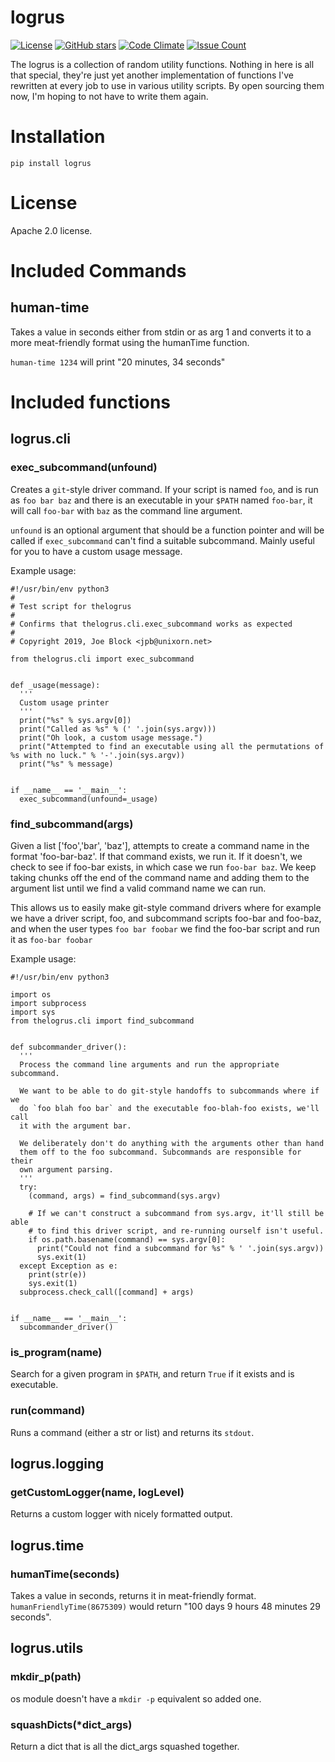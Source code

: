 # logrus

[![License](https://img.shields.io/badge/License-Apache%202.0-blue.svg)](https://opensource.org/licenses/Apache-2.0)
[![GitHub stars](https://img.shields.io/github/stars/unixorn/thelogrus.svg)](https://github.com/unixorn/thelogrus/stargazers)
[![Code Climate](https://codeclimate.com/github/unixorn/thelogrus/badges/gpa.svg)](https://codeclimate.com/github/unixorn/thelogrus)
[![Issue Count](https://codeclimate.com/github/unixorn/thelogrus/badges/issue_count.svg)](https://codeclimate.com/github/unixorn/thelogrus)


The logrus is a collection of random utility functions. Nothing in here
is all that special, they're just yet another implementation of functions
I've rewritten at every job to use in various utility scripts. By open
sourcing them now, I'm hoping to not have to write them again.

# Installation

`pip install logrus`

# License

Apache 2.0 license.

# Included Commands

## human-time

Takes a value in seconds either from stdin or as arg 1 and converts it to a more meat-friendly format using the humanTime function.

`human-time 1234` will print "20 minutes, 34 seconds"

# Included functions

## logrus.cli

### exec_subcommand(unfound)

Creates a `git`-style driver command. If your script is named `foo`, and is run as `foo bar baz` and there is an executable in your `$PATH` named `foo-bar`, it will call `foo-bar` with `baz` as the command line argument.

`unfound` is an optional argument that should be a function pointer and will be called if `exec_subcommand` can't find a suitable subcommand. Mainly useful for you to have a custom usage message.

Example usage:

```
#!/usr/bin/env python3
#
# Test script for thelogrus
#
# Confirms that thelogrus.cli.exec_subcommand works as expected
#
# Copyright 2019, Joe Block <jpb@unixorn.net>

from thelogrus.cli import exec_subcommand


def _usage(message):
  '''
  Custom usage printer
  '''
  print("%s" % sys.argv[0])
  print("Called as %s" % (' '.join(sys.argv)))
  print("Oh look, a custom usage message.")
  print("Attempted to find an executable using all the permutations of %s with no luck." % '-'.join(sys.argv))
  print("%s" % message)


if __name__ == '__main__':
  exec_subcommand(unfound=_usage)
```

### find_subcommand(args)

Given a list ['foo','bar', 'baz'], attempts to create a command name in the
format 'foo-bar-baz'. If that command exists, we run it. If it doesn't, we
check to see if foo-bar exists, in which case we run `foo-bar baz`. We keep
taking chunks off the end of the command name and adding them to the argument
list until we find a valid command name we can run.

This allows us to easily make git-style command drivers where for example we
have a driver script, foo, and subcommand scripts foo-bar and foo-baz, and when
the user types `foo bar foobar` we find the foo-bar script and run it as
`foo-bar foobar`

Example usage:

```
#!/usr/bin/env python3

import os
import subprocess
import sys
from thelogrus.cli import find_subcommand


def subcommander_driver():
  '''
  Process the command line arguments and run the appropriate subcommand.

  We want to be able to do git-style handoffs to subcommands where if we
  do `foo blah foo bar` and the executable foo-blah-foo exists, we'll call
  it with the argument bar.

  We deliberately don't do anything with the arguments other than hand
  them off to the foo subcommand. Subcommands are responsible for their
  own argument parsing.
  '''
  try:
    (command, args) = find_subcommand(sys.argv)

    # If we can't construct a subcommand from sys.argv, it'll still be able
    # to find this driver script, and re-running ourself isn't useful.
    if os.path.basename(command) == sys.argv[0]:
      print("Could not find a subcommand for %s" % ' '.join(sys.argv))
      sys.exit(1)
  except Exception as e:
    print(str(e))
    sys.exit(1)
  subprocess.check_call([command] + args)


if __name__ == '__main__':
  subcommander_driver()
```

### is_program(name)

Search for a given program in `$PATH`, and return `True` if it exists and
is executable.

### run(command)

Runs a command (either a str or list) and returns its `stdout`.

## logrus.logging

### getCustomLogger(name, logLevel)

Returns a custom logger with nicely formatted output.

## logrus.time

### humanTime(seconds)

Takes a value in seconds, returns it in meat-friendly format. `humanFriendlyTime(8675309)` would return "100 days 9 hours 48 minutes 29 seconds".

## logrus.utils

### mkdir_p(path)

os module doesn't have a `mkdir -p` equivalent so added one.

### squashDicts(*dict_args)

Return a dict that is all the dict_args squashed together.
